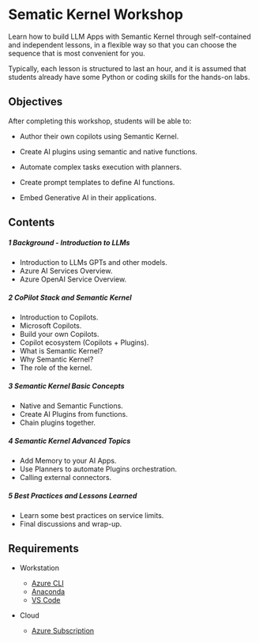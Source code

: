 # Sematic Kernel Workshop

Learn how to build LLM Apps with Semantic Kernel through self-contained and independent lessons, in a flexible way so that you can choose the sequence that is most convenient for you. 

Typically, each lesson is structured to last an hour, and it is assumed that students already have some Python or coding skills for the hands-on labs.

## Objectives

After completing this workshop, students will be able to:

* Author their own copilots using Semantic Kernel.

* Create AI plugins using semantic and native functions.

* Automate complex tasks execution with planners.

* Create prompt templates to define AI functions.

* Embed Generative AI in their applications.


## Contents

##### 1 Background - Introduction to LLMs  
 - Introduction to LLMs GPTs and other models.
 - Azure AI Services Overview.
 - Azure OpenAI Service Overview.

##### 2 CoPilot Stack and Semantic Kernel
 - Introduction to Copilots.
 - Microsoft Copilots.
 - Build your own Copilots.  
 - Copilot ecosystem (Copilots + Plugins).
 - What is Semantic Kernel?
 - Why Semantic Kernel?
 - The role of the kernel.

##### 3 Semantic Kernel Basic Concepts  
 - Native and Semantic Functions.
 - Create AI Plugins from functions.
 - Chain plugins together.

##### 4 Semantic Kernel Advanced Topics
 - Add Memory to your AI Apps.
 - Use Planners to automate Plugins orchestration.
 - Calling external connectors.

##### 5 Best Practices and Lessons Learned
 - Learn some best practices on service limits.
 - Final discussions and wrap-up.

## Requirements

- Workstation

    - [Azure CLI](https://learn.microsoft.com/en-us/cli/azure/install-azure-cli)
    - [Anaconda](https://docs.conda.io/projects/conda/en/latest/user-guide/install/index.html)
    - [VS Code](https://code.visualstudio.com/)

- Cloud

    - [Azure Subscription](https://azure.com)
    <!-- - [Github.com Account](https://github.com) -->